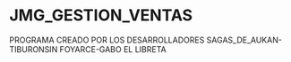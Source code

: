 # JMG_GESTION_VENTAS
PROGRAMA CREADO POR LOS DESARROLLADORES SAGAS_DE_AUKAN-TIBURONSIN FOYARCE-GABO EL LIBRETA
